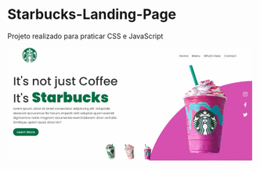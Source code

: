 # Starbucks-Landing-Page

Projeto realizado para praticar CSS e JavaScript

[<img src="./images/gifstarbucks.gif" alt="Imagem Starbucks Landingpage">](
https://paulpessoa.github.io/Starbucks-Landing-Page/)

